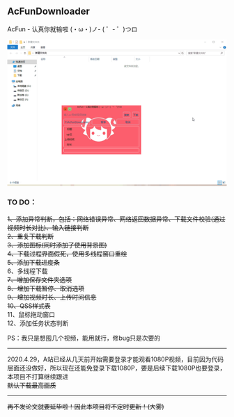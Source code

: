 ## AcFunDownloader
AcFun - 认真你就输啦 (・ω・)ノ- ( ゜- ゜)つロ
  
![demo](https://github.com/ExceptionsOccur/AcFunDownloader/blob/master/demo.gif)
### TO DO：
~~1、添加异常判断，包括：网络错误异常、网络返回数据异常、下载文件校验(通过视频时长对比)、输入链接判断~~   
~~2、重复下载判断~~   
~~3、添加图标(同时添加了使用背景图)~~   
~~4、下载过程界面假死，使用多线程窗口重绘~~  
~~5、添加下载进度条~~   
6、多线程下载   
~~7、增加保存文件夹选项~~  
~~8、增加下载暂停、取消选项~~  
~~9、增加视频时长、上传时间信息~~  
~~10、QSS样式表~~  
11、鼠标拖动窗口  
12、添加任务状态判断
    
PS：我只是想囤几个视频，能用就行，修bug只是次要的  
***
2020.4.29，A站已经从几天前开始需要登录才能观看1080P视频，目前因为代码层面还没做好，所以现在还能免登录下载1080P，要是后续下载1080P也要登录，本项目不打算继续跟进   
~~默认下载最高画质~~  
***
~~再不发论文就要延毕啦！因此本项目将不定时更新！(大雾)~~
